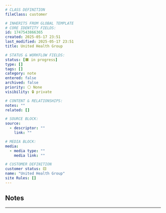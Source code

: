```yaml
---
# CLASS DEFINITION
fileClass: customer

# INHERITS FROM GLOBAL TEMPLATE
# CORE IDENTITY FIELDS:
id: 1747543866365
created: 2025-05-17 23:51
last_modified: 2025-05-17 23:51
title: United Health Group

# STATUS & WORKFLOW FIELDS:
status: [🟧 in progress]
type: []
tags: []
category: note
entered: false
archived: false
priority: ⚪ None
visibility: 🔒 private

# CONTENT & RELATIONSHIPS:
notes: ""
related: []

# SOURCE BLOCK:
source:
  - descriptor: ""
    link: ""

# MEDIA BLOCK:
media:
  - media type: ""
    media link: ""

# CUSTOMER DEFINITION
customer status: 🟨
name: "United Health Group"
site Rules: []
---
```


## Notes
---

